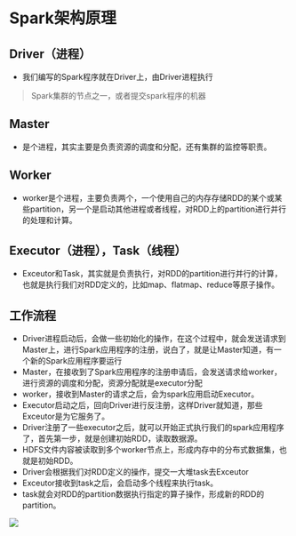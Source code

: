 # Spark架构原理

## Driver（进程）

- 我们编写的Spark程序就在Driver上，由Driver进程执行

> Spark集群的节点之一，或者提交spark程序的机器

## Master

- 是个进程，其实主要是负责资源的调度和分配，还有集群的监控等职责。

## Worker

- worker是个进程，主要负责两个，一个使用自己的内存存储RDD的某个或某些partition，另一个是启动其他进程或者线程，对RDD上的partition进行并行的处理和计算。

## Executor（进程），Task（线程）

- Exceutor和Task，其实就是负责执行，对RDD的partition进行并行的计算，也就是执行我们对RDD定义的，比如map、flatmap、reduce等原子操作。

## 工作流程

- Driver进程启动后，会做一些初始化的操作，在这个过程中，就会发送请求到Master上，进行Spark应用程序的注册，说白了，就是让Master知道，有一个新的Spark应用程序要运行
- Master，在接收到了Spark应用程序的注册申请后，会发送请求给worker，进行资源的调度和分配，资源分配就是executor分配
- worker，接收到Master的请求之后，会为spark应用启动Executor。
- Executor启动之后，回向Driver进行反注册，这样Driver就知道，那些Exceutor是为它服务了。
- Driver注册了一些executor之后，就可以开始正式执行我们的spark应用程序了，首先第一步，就是创建初始RDD，读取数据源。
- HDFS文件内容被读取到多个worker节点上，形成内存中的分布式数据集，也就是初始RDD。
- Driver会根据我们对RDD定义的操作，提交一大堆task去Exceutor
- Exceutor接收到task之后，会启动多个线程来执行task。
- task就会对RDD的partition数据执行指定的算子操作，形成新的RDD的partition。

![](..\img\Spark架构原理.png)
